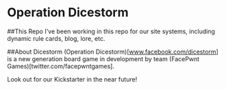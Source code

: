Operation Dicestorm
=========

##This Repo
I've been working in this repo for our site systems, including dynamic rule cards, blog, lore, etc.

##About Dicestorm
(Operation Dicestorm)[www.facebook.com/dicestorm] is a new generation board game in development by team (FacePwnt Games)[twitter.com/facepwntgames].

Look out for our Kickstarter in the near future!

